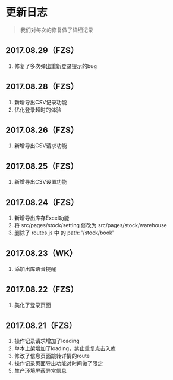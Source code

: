 # 更新日志
> 我们对每次的修复做了详细记录

## 2017.08.29（FZS）
1. 修复了多次弹出重新登录提示的bug

## 2017.08.28（FZS）
1. 新增导出CSV记录功能
2. 优化登录超时的体验

## 2017.08.26（FZS）
1. 新增导出CSV请求功能

## 2017.08.25（FZS）
1. 新增导出CSV设置功能

## 2017.08.24（FZS）
1. 新增导出库存Excel功能
2. 将 src/pages/stock/setting 修改为 src/pages/stock/warehouse
3. 删除了 routes.js 中 的 path: '/stock/book'

## 2017.08.23（WK）
1. 添加出库语音提醒

## 2017.08.22（FZS）
1. 美化了登录页面

## 2017.08.21（FZS）
1. 操作记录请求增加了loading
2. 单本上架增加了loading，禁止重复点击入库
3. 修改了信息页面跳转详情的route
4. 操作记录页面导出功能对时间做了限定
5. 生产环境屏蔽异常信息

